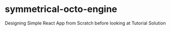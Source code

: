# symmetrical-octo-engine
Designing Simple React App from Scratch before looking at Tutorial Solution
